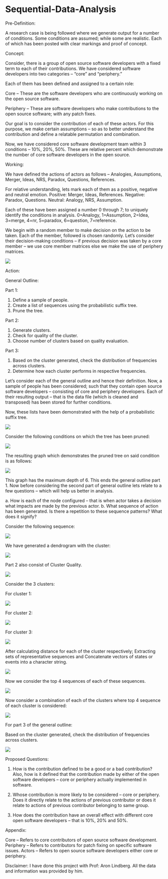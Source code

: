 # Sequential-Data-Analysis



Pre-Definition:

A research case is being followed where we generate output for a number of conditions.
Some conditions are assumed; while some are realistic. Each of which has been posted with clear markings and proof of concept.

Concept:

Consider, there is a group of open source software developers with a fixed term to each of their contributions. We have considered software developers into two categories – “core” and “periphery.”

Each of them has been defined and assigned to a certain role:

Core – These are the software developers who are continuously working on the open source software.

Periphery – These are software developers who make contributions to the open source software; with any patch fixes. 

Our goal is to consider the contribution of each of these actors. For this purpose, we make certain assumptions – so as to better understand the contribution and define a relatable permutation and combination.

Now, we have considered core software development team within 3 conditions – 10%, 20%, 50%. These are relative percent which demonstrate the number of core software developers in the open source.








Working:

We have defined the actions of actors as follows – 
Analogies, Assumptions, Merger, Ideas, NRS, Paradox, Questions, References.

For relative understanding, lets mark each of them as a positive, negative and neutral emotion.
Positive: Merger, Ideas, References.
Negative: Paradox, Questions.
Neutral: Analogy, NRS, Assumption.

Each of these have been assigned a number 0 through 7; to uniquely identify the conditions in analysis.
0=Analogy, 1=Assumption, 2=Idea, 3=merge, 4=nr, 5=paradox, 6=question, 7=reference.

We begin with a random member to make decision on the action to be taken. Each of the member, followed is chosen randomly. 
Let’s consider their decision-making conditions – if previous decision was taken by a core member – we use core member matrices else we make the use of periphery matrices.

![](1.png)
 

Action:

General Outline:

Part 1:
1.	Define a sample of people.
2.	Create a list of sequences using the probabilistic suffix tree.
3.	Prune the tree.

Part 2:
1.	Generate clusters.
2.	Check for quality of the cluster.
3.	Choose number of clusters based on quality evaluation.

Part 3:
1.	Based on the cluster generated, check the distribution of frequencies across clusters. 
2.	Determine how each cluster performs in respective frequencies.

Let’s consider each of the general outline and hence their definition.
Now, a sample of people has been considered; such that they contain open source software developers – consisting of core and periphery developers.
Each of their resulting output – that is the data file (which is cleaned and transposed) has been stored for further conditions.

Now, these lists have been demonstrated with the help of a probabilistic suffix tree.

![](2.png)

Consider the following conditions on which the tree has been pruned:

![](3.png)













The resulting graph which demonstrates the pruned tree on said condition is as follows:

![](4.png) 

This graph has the maximum depth of 6. This ends the general outline part 1. Now before considering the second part of general outline lets relate to a few questions – which will help us better in analysis.

a.	How is each of the node configured – that is when actor takes a decision what impacts are made by the previous actor.
b.	What sequence of action has been generated. Is there a repetition to these sequence patterns? What does it signify? 













Consider the following sequence:

![](5.png)

We have generated a dendrogram with the cluster:

![](6.png) 

Part 2 also consist of Cluster Quality.

 
![](7.png)




















Consider the 3 clusters:

For cluster 1:

 ![](8.png)

For cluster 2:

 ![](9.png)









For cluster 3:

 ![](10.png)

After calculating distance for each of the cluster respectively; Extracting sets of representative sequences and Concatenate vectors of states or events into a character string.

 
![](11.png)


Now we consider the top 4 sequences of each of these sequences.

 

![](12.png)













Now consider a combination of each of the clusters where top 4 sequence of each cluster is considered:

 ![](13.png)

For part 3 of the general outline:

Based on the cluster generated, check the distribution of frequencies across clusters.

 ![](14.png)













Proposed Questions:

1.	How is the contribution defined to be a good or a bad contribution? Also, how is it defined that the contribution made by either of the open software developers – core or periphery actually implemented in software.

2.	Whose contribution is more likely to be considered – core or periphery. Does it directly relate to the actions of previous contributor or does it relate to actions of previous contributor belonging to same group.

3.	How does the contribution have an overall effect with different core open software developers – that is 10%, 20% and 50%.











Appendix:

Core – Refers to core contributors of open source software development.
Periphery – Refers to contributors for patch fixing on specific software issues.
Actors – Refers to open source software developers either core or periphery. 


Disclaimer:
I have done this project with Prof: Aron Lindberg.
All the data and information was provided by him.
